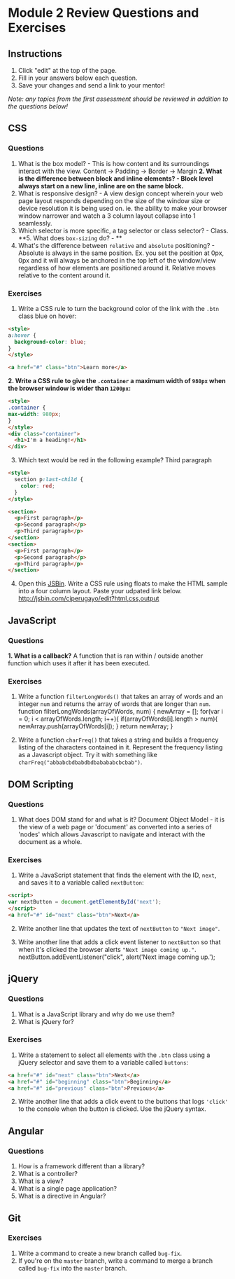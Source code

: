 # Module 2 Review Questions and Exercises

## Instructions

1. Click "edit" at the top of the page.
2. Fill in your answers below each question.
3. Save your changes and send a link to your mentor!

*Note: any topics from the first assessment should be reviewed in addition to the questions below!*

## CSS

### Questions

1. What is the box model? - This is how content and its surroundings interact with the view. Content -> Padding -> Border -> Margin
**2. What is the difference between block and inline elements? -  Block level always start on a new line, inline are on the same block.**
3. What is responsive design? - A view design concept wherein your web page layout responds depending on the size of the window size or device resolution it is being used on. ie. the ability to make your browser window narrower and watch a 3 column layout collapse into 1 seamlessly. 
4. Which selector is more specific, a tag selector or class selector? - Class.
**5. What does `box-sizing` do? - **
6. What's the difference between `relative` and `absolute` positioning? - Absolute is always in the same position. Ex. you set the position at 0px, 0px and it will always be anchored in the top left of the window/view regardless of how elements are positioned around it. Relative moves relative to the content around it.

### Exercises

1. Write a CSS rule to turn the background color of the link with the `.btn` class blue on hover:

  ```html
  <style>
  a:hover {
    background-color: blue;
  }
  </style>
  
  <a href="#" class="btn">Learn more</a>
  ```

**2. Write a CSS rule to give the `.container` a maximum width of `980px` when the browser window is wider than `1200px`:**

  ```html
  <style>
  .container {
  max-width: 980px;
  }
  </style>
  <div class="container">
    <h1>I'm a heading!</h1>
  </div>
  ```

3. Which text would be red in the following example?
Third paragraph

  ```html
  <style>
    section p:last-child {
      color: red;
    }
  </style>

  <section>
    <p>First paragraph</p>
    <p>Second paragraph</p>
    <p>Third paragraph</p>
  </section>
  <section>
    <p>First paragraph</p>
    <p>Second paragraph</p>
    <p>Third paragraph</p>
  </section>
  ```

4. Open this [JSBin](http://jsbin.com/qigiwuhepe/1/edit?html,css,output). Write a CSS rule using floats to make the HTML sample into a four column layout. Paste your udpated link below.
http://jsbin.com/ciperugayo/edit?html,css,output

## JavaScript

### Questions

**1. What is a callback?**
A function that is ran within / outside another function which uses it after it has been executed.

### Exercises

1. Write a function `filterLongWords()` that takes an array of words and an integer `num` and returns the array of words that are longer than `num`.
function filterLongWords(arrayOfWords, num) {
  newArray = [];
  for(var i = 0; i < arrayOfWords.length; i++){
    if(arrayOfWords[i].length > num){
    newArray.push(arrayOfWords[i]);
  }
  return newArray;
}

2. Write a function `charFreq()` that takes a string and builds a frequency listing of the characters contained in it. Represent the frequency listing as a Javascript object. Try it with something like `charFreq("abbabcbdbabdbdbabababcbcbab")`.


## DOM Scripting

### Questions

1. What does DOM stand for and what is it?
Document Object Model - it is the view of a web page or 'document' as converted into a series of 'nodes' which allows Javascript to navigate and interact with the document as a whole.

### Exercises

1. Write a JavaScript statement that finds the element with the ID, `next`, and saves it to a variable called `nextButton`:

  ```html
  <script>
  var nextButton = document.getElementById('next');
  </script>
  <a href="#" id="next" class="btn">Next</a>
  ```

2. Write another line that updates the text of `nextButton` to `"Next image"`.
<script>
nextButton.textContent = 'Next image';
</script>

3. Write another line that adds a click event listener to `nextButton` so that when it's clicked the browser alerts `"Next image coming up."`.
nextButton.addEventListener("click", alert('Next image coming up.');

## jQuery

### Questions

1. What is a JavaScript library and why do we use them?
2. What is jQuery for?

### Exercises

1. Write a statement to select all elements with the `.btn` class using a jQuery selector and save them to a variable called `buttons`:

  ```html
  <a href="#" id="next" class="btn">Next</a>
  <a href="#" id="beginning" class="btn">Beginning</a>
  <a href="#" id="previous" class="btn">Previous</a>
  ```

2. Write another line that adds a click event to the buttons that logs `'click'` to the console when the button is clicked. Use the jQuery syntax.

## Angular

### Questions

1. How is a framework different than a library?
2. What is a controller?
3. What is a view?
4. What is a single page application?
5. What is a directive in Angular?

## Git

### Exercises

1. Write a command to create a new branch called `bug-fix`.
2. If you're on the `master` branch, write a command to merge a branch called `bug-fix` into the `master` branch.
